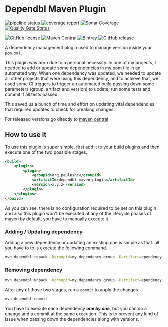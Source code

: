 # Dependbl Maven Plugin

[![pipeline status](https://gitlab.com/paulushc/dependbl-maven-plugin/badges/master/pipeline.svg)](https://gitlab.com/paulushc/dependbl-maven-plugin/commits/master)
[![coverage report](https://gitlab.com/paulushc/dependbl-maven-plugin/badges/master/coverage.svg)](https://gitlab.com/paulushc/dependbl-maven-plugin/commits/master)
![Sonar Coverage](https://img.shields.io/sonar/https/sonarcloud.io/paulushcgcj_dependbl-maven-plugin/coverage.svg)
[![Quality Gate Status](https://sonarcloud.io/api/project_badges/measure?project=paulushcgcj_dependbl-maven-plugin&metric=alert_status)](https://sonarcloud.io/dashboard?id=paulushcgcj_dependbl-maven-plugin)


[![GitHub license](https://img.shields.io/github/license/paulushcgcj/dependbl-maven-plugin.svg)](https://github.com/paulushcgcj/dependbl-maven-plugin/blob/master/LICENSE.md)
![Maven Central](https://img.shields.io/maven-central/v/org.paulushc/dependbl-maven-plugin.svg)
![Bintray](https://img.shields.io/bintray/v/paulushc/org.paulushc/dependbl-maven-plugin.svg)
![GitHub release](https://img.shields.io/github/release/paulushcgcj/dependbl-maven-plugin.svg)


A dependency management plugin used to manage version inside your `pom.xml`.

This plugin was born due to a personal necessity. In one of my projects, I needed to add or update some dependencies in my pom file in an automated way. When one dependency was updated, we needed to update all other projects that were using this dependency, and to achieve that, we used some CI triggers to trigger an automated build passing down some parameters (group, artifact and version) to update, run some tests and commit if all tests passed.

This saved us a bunch of time and effort on updating vital dependencies that required updates to check for breaking changes.

For released versions go directly to [maven central](https://mvnrepository.com/artifact/org.paulushc/dependbl-maven-plugin)


## How to use it

To use this plugin is super simple, first add it to your build plugins and then execute one of the two possible stages.

```xml
<build>
    <plugins>
        <plugin>
            <groupId>org.paulushc</groupId>
            <artifactId>dependbl-maven-plugin</artifactId>
            <version>x.y.z</version>
        </plugin>
    </plugins>
</build>
```

As you can see, there is no configuration required to be set on this plugin and also this plugin won't be executed at any of the lifecycle phases of maven by default, you have to manually execute it.

### Adding / Updating dependency

Adding a new dependency or updating an existing one is simple as that. all you have to to is execute the following command.

```bash
mvn dependbl:repack -Dgroupid=my.dependency.group -Dartifact=ependency-artifact -Dversion=version.to.use
```

### Removing dependency
```bash
mvn dependbl:unpack -Dgroupid=my.dependency.group -Dartifact=ependency-artifact
```

After any of those two stages, run a `commit` to apply the changes.

```bash
mvn dependbl:commit
```

You have to execute each dependency ***one by one***, but you can do a change and a commit at the same execution. This is to prevent any kind of issue when passing down the dependencies along with versions.